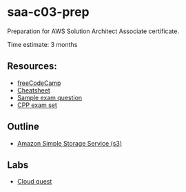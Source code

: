 # saa-c03-prep
Preparation for AWS Solution Architect Associate certificate.

Time estimate: 3 months
## Resources:
* [freeCodeCamp](https://youtu.be/c3Cn4xYfxJY?si=g92r2L8bUcVqhOE_)
* [Cheatsheet](https://youtu.be/c3Cn4xYfxJY?si=g92r2L8bUcVqhOE_)
* [Sample exam question](https://d1.awsstatic.com/training-and-certification/docs-sa-assoc/AWS-Certified-Solutions-Architect-Associate_Sample-Questions.pdf)
* [CPP exam set](https://explore.skillbuilder.aws/learn/course/internal/view/elearning/14050/exam-prep-official-question-set-aws-certified-cloud-practitioner-clf-c02-english)
## Outline
* [Amazon Simple Storage Service (s3)](storage/s3.md)


## Labs
* [Cloud quest](lab/cloudquest.md)
